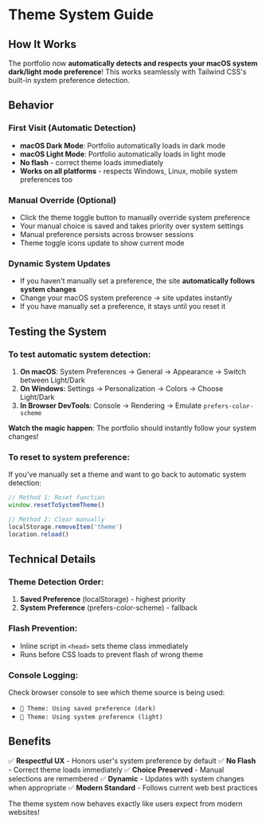 # Theme System Guide

## How It Works

The portfolio now **automatically detects and respects your macOS system dark/light mode preference**! This works seamlessly with Tailwind CSS's built-in system preference detection.

## Behavior

### First Visit (Automatic Detection)
- **macOS Dark Mode**: Portfolio automatically loads in dark mode
- **macOS Light Mode**: Portfolio automatically loads in light mode
- **No flash** - correct theme loads immediately
- **Works on all platforms** - respects Windows, Linux, mobile system preferences too

### Manual Override (Optional)
- Click the theme toggle button to manually override system preference
- Your manual choice is saved and takes priority over system settings
- Manual preference persists across browser sessions
- Theme toggle icons update to show current mode

### Dynamic System Updates
- If you haven't manually set a preference, the site **automatically follows system changes**
- Change your macOS system preference → site updates instantly
- If you have manually set a preference, it stays until you reset it

## Testing the System

### To test automatic system detection:

1. **On macOS**: System Preferences → General → Appearance → Switch between Light/Dark
2. **On Windows**: Settings → Personalization → Colors → Choose Light/Dark
3. **In Browser DevTools**: Console → Rendering → Emulate `prefers-color-scheme`

**Watch the magic happen**: The portfolio should instantly follow your system changes!

### To reset to system preference:

If you've manually set a theme and want to go back to automatic system detection:

```javascript
// Method 1: Reset function
window.resetToSystemTheme()

// Method 2: Clear manually
localStorage.removeItem('theme')
location.reload()
```

## Technical Details

### Theme Detection Order:
1. **Saved Preference** (localStorage) - highest priority
2. **System Preference** (prefers-color-scheme) - fallback

### Flash Prevention:
- Inline script in `<head>` sets theme class immediately
- Runs before CSS loads to prevent flash of wrong theme

### Console Logging:
Check browser console to see which theme source is being used:
- `🎨 Theme: Using saved preference (dark)`
- `🎨 Theme: Using system preference (light)`

## Benefits

✅ **Respectful UX** - Honors user's system preference by default
✅ **No Flash** - Correct theme loads immediately
✅ **Choice Preserved** - Manual selections are remembered
✅ **Dynamic** - Updates with system changes when appropriate
✅ **Modern Standard** - Follows current web best practices

The theme system now behaves exactly like users expect from modern websites!